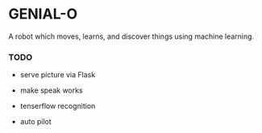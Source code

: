 # GENIAL-O

A robot which moves, learns, and discover things using machine learning.

### TODO
- serve picture via Flask
- make speak works

- tenserflow recognition
- auto pilot
